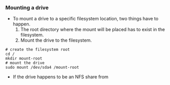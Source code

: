 ### Mounting a drive
- To mount a drive to a specific filesystem location, two things have to happen. 
	1. The root directory where the mount will be placed has to exist in the filesystem.
	2. Mount the drive to the filesystem.
```shell
# create the filesystem root
cd /
mkdir mount-root
# mount the drive
sudo mount /dev/sda4 /mount-root
```
- If the drive happens to be an NFS share from 